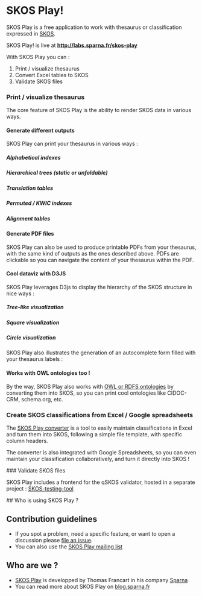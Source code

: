 # SKOS Play!

SKOS Play is a free application to work with thesaurus or classification expressed in [SKOS](https://www.w3.org/TR/2009/REC-skos-reference-20090818/).

SKOS Play! is live at **http://labs.sparna.fr/skos-play**

With SKOS Play you can :
  1. Print / visualize thesaurus
  2. Convert Excel tables to SKOS
  3. Validate SKOS files

### Print / visualize thesaurus

The core feature of SKOS Play is the ability to render SKOS data in various ways.

#### Generate different outputs

SKOS Play can print your thesaurus in various ways :

##### Alphabetical indexes



##### Hierarchical trees (static or unfoldable)

##### Translation tables

##### Permuted / KWIC indexes

##### Alignment tables


#### Generate PDF files

SKOS Play can also be used to produce printable PDFs from your thesaurus, with the same kind of outputs as the ones described above. PDFs are clickable so you can navigate the content of your thesaurus within the PDF.

#### Cool dataviz with D3JS

SKOS Play leverages D3js to display the hierarchy of the SKOS structure in nice ways :

##### Tree-like visualization

##### Square visualization

##### Circle visualization

SKOS Play also illustrates the generation of an autocomplete form filled with your thesaurus labels :


#### Works with OWL ontologies too !

By the way, SKOS Play also works with [OWL or RDFS ontologies](https://www.w3.org/TR/owl2-overview/) by converting them into SKOS, so you can print cool ontologies like CIDOC-CRM, schema.org, etc.

### Create SKOS classifications from Excel / Google spreadsheets

The [SKOS Play converter](http://labs.sparna.fr/skos-play/convert) is a tool to easily maintain classifications in Excel and turn them into SKOS, following a simple file template, with specific column headers.

The converter is also integrated with Google Spreadsheets, so you can even maintain your classification collaboratively, and turn it directly into SKOS !


### Validate SKOS files

SKOS Play includes a frontend for the qSKOS validator, hosted in a separate project : [SKOS-testing-tool](https://github.com/sparna-git/skos-testing-tool)


## Who is using SKOS Play ?


## Contribution guidelines

* If you spot a problem, need a specific feature, or want to open a discussion please [file an issue](https://github.com/sparna-git/skos-play/issues).
* You can also use the [SKOS Play mailing list](https://groups.google.com/forum/#!forum/skos-play-discuss)

## Who are we ?

*  [SKOS Play](http://labs.sparna.fr/skos-play) is developped by Thomas Francart in his company [Sparna](http://www.sparna.fr)
*  You can read more about SKOS Play on [blog.sparna.fr](http://blog.sparna.fr)
